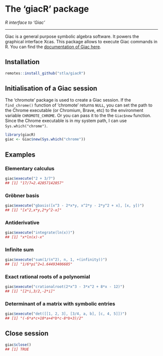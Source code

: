 The ‘giacR’ package
================

*R interface to ‘Giac’*

------------------------------------------------------------------------

Giac is a general purpose symbolic algebra software. It powers the
graphical interface Xcas. This package allows to execute Giac commands
in R. You can find the [documentation of Giac
here](https://www-fourier.ujf-grenoble.fr/~parisse/giac/doc/en/cascmd_en/cascmd_en.html).

## Installation

``` r
remotes::install_github("stla/giacR")
```

## Initialisation of a Giac session

The ‘chromote’ package is used to create a Giac session. If the
`find_chrome()` function of ‘chromote’ returns `NULL`, you can set the
path to the Chrome executable (or Chromium, Brave, etc) to the
environment variable `CHROMOTE_CHROME`. Or you can pass it to the the
`Giac$new` function. Since the Chrome executable is in my system path, I
can use `Sys.which("chrome")`.

``` r
library(giacR)
giac <- Giac$new(Sys.which("chrome"))
```

## Examples

### Elementary calculus

``` r
giac$execute("2 + 3/7")
## [1] "17/7=2.42857142857"
```

### Gröbner basis

``` r
giac$execute("gbasis([x^3 - 2*x*y, x^2*y - 2*y^2 + x], [x, y])")
## [1] "[x^2,x*y,2*y^2-x]"
```

### Antiderivative

``` r
giac$execute("integrate(ln(x))")
## [1] "x*ln(x)-x"
```

### Infinite sum

``` r
giac$execute("sum(1/(n^2), n, 1, +(infinity))")
## [1] "1/6*pi^2=1.64493406685"
```

### Exact rational roots of a polynomial

``` r
giac$execute("crationalroot(2*x^3 - 3*x^2 + 8*x - 12)")
## [1] "[2*i,3/2,-2*i]"
```

### Determinant of a matrix with symbolic entries

``` r
giac$execute("det([[1, 2, 3], [3/4, a, b], [c, 4, 5]])")
## [1] "(-6*a*c+10*a+4*b*c-8*b+3)/2"
```

## Close session

``` r
giac$close()
## [1] TRUE
```
